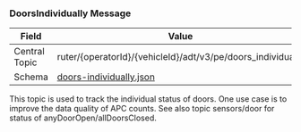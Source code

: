 ### DoorsIndividually Message
| Field         | Value                                                                                                       |
|---------------|-------------------------------------------------------------------------------------------------------------|
| Central Topic | ruter/{operatorId}/{vehicleId}/adt/v3/pe/doors_individually                                                 |
| Schema        | [ doors-individually.json ](json-schemas/pe/doors-individually/doors-individually.json)                     |

This topic is used to track the individual status of doors. One use case is to improve the data quality of APC counts. See also topic sensors/door for status of anyDoorOpen/allDoorsClosed.
